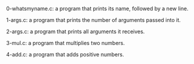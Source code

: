 0-whatsmyname.c: a program that prints its name, followed by a new line.

1-args.c: a program that prints the number of arguments passed into it.

2-args.c: a program that prints all arguments it receives.

3-mul.c: a program that multiplies two numbers.

4-add.c: a program that adds positive numbers.
